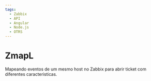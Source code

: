 ```yaml
---
tags:
  - Zabbix
  - API
  - Angular
  - Node.js
  - OTRS
---
```

# ZmapL
Mapeando eventos de um mesmo host no Zabbix para abrir ticket com diferentes caracteristicas.

